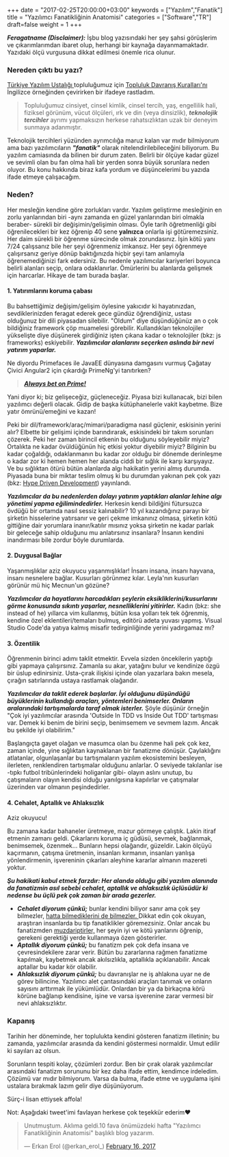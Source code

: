 +++
date = "2017-02-25T20:00:00+03:00"
keywords = ["Yazılım","Fanatik"]
title = "Yazılımcı Fanatikliğinin Anatomisi"
categories = ["Software","TR"]
draft=false
weight = 1
+++

***Feragatname (Disclaimer):*** İşbu blog yazısındaki her şey şahsi görüşlerim ve çıkarımlarımdan ibaret olup, herhangi bir kaynağa dayanmamaktadır. Yazıdaki ölçü vurgusuna dikkat edilmesi önemle rica olunur.

### Nereden çıktı bu yazı?
<a href="https://www.meetup.com/Software-Craftsmanship-Turkey/" target="_blank">Türkiye Yazılım Ustalığı </a> topluluğumuz için <a href="https://www.meetup.com/Software-Craftsmanship-Turkey/pages/20984357/Topluluk_Davran%C4%B1%C5%9F_Kurallar%C4%B1/" target="_blank">Topluluk Davranış Kuralları'nı </a> İngilizce örneğinden çevirirken bir ifadeye rastladım.

>Topluluğumuz cinsiyet, cinsel kimlik, cinsel tercih, yaş, engellilik hali, fiziksel görünüm, vücut ölçüleri, ırk ve din (veya dinsizlik), ***teknolojik tercihler*** ayrımı yapmaksızın herkese rahatsızlıktan uzak bir deneyim sunmaya adanmıştır.

Teknolojik tercihleri yüzünden ayrımcılığa maruz kalan var mıdır bilmiyorum ama bazı yazılımcıların ***"fanatik"*** olarak nitelendirilebileceğini biliyorum. Bu yazılım camiasında da bilinen bir durum zaten. Belirli bir ölçüye kadar güzel ve sevimli olan bu fan olma hali bir yerden sonra büyük sorunlara neden oluyor. Bu konu hakkında biraz kafa yordum ve düşüncelerimi bu yazıda ifade etmeye çalışacağım.

<!--more-->

### Neden?

Her mesleğin kendine göre zorlukları vardır. Yazılım geliştirme mesleğinin en zorlu yanlarından biri -aynı zamanda en güzel yanlarından biri olmakla beraber- sürekli bir değişimin/gelişimin olması. Öyle tarih öğretmenliği gibi öğrenilecekleri bir kez öğrenip 40 sene **yalnızca** onlarla işi götüremezsiniz. Her daim sürekli bir öğrenme sürecinde olmak zorundasınız. İşin kötü yanı 7/24 çalışsanız bile her şeyi öğrenmeniz imkansız. Her şeyi öğrenmeye çalışırsanız geriye dönüp baktığınızda hiçbir şeyi tam anlamıyla öğrenemediğinizi fark edersiniz. Bu nedenle yazılımcılar kariyerleri boyunca belirli alanları seçip, onlara odaklanırlar. Ömürlerini bu alanlarda gelişmek için harcarlar. Hikaye de tam burada başlar.

#### 1. Yatırımlarını koruma çabası

Bu bahsettiğimiz değişim/gelişim öylesine yakıcıdır ki hayatınızdan, sevdiklerinizden feragat ederek gece gündüz öğrendiğiniz, ustası olduğunuz bir dili piyasadan silebilir. "Oldum" diye düşündüğünüz an o çok bildiğiniz framework çöp muamelesi görebilir. Kullandıkları teknolojiler yükselişte diye düşünerek girdiğiniz işten çıkana kadar o teknolojiler (bkz: js frameworks) eskiyebilir. ***Yazılımcılar alanlarını seçerken aslında bir nevi yatırım yaparlar.***

Ne diyordu Primefaces ile JavaEE dünyasına damgasını vurmuş Çağatay Çivici Angular2 için çıkardığı PrimeNg'yi tanıtırken?

><a href="http://blog.primefaces.org/?p=4313" target="_blank">***Always bet on Prime!***</a>

Yani diyor ki; biz gelişeceğiz, güçleneceğiz. Piyasa bizi kullanacak, bizi bilen yazılımcı değerli olacak. Gidip de başka kütüphanelerle vakit kaybetme. Bize yatır ömrünü/emeğini ve kazan!

Peki bir dil/framework/araç/mimari/paradigma nasıl güçlenir, eskisinin yerini alır? Elbette bir gelişimi içinde barındırarak, eskisindeki bir takım sorunları çözerek. Peki her zaman birincil etkenin bu olduğunu söyleyebilir miyiz? Ortalıkta ne kadar övüldüğünün hiç etkisi yoktur diyebilir miyiz? Bilginin bu kadar çoğaldığı, odaklanmanın bu kadar zor olduğu bir dönemde derinleşme o kadar zor ki hemen hemen her alanda ciddi bir sığlık ile karşı karşıyayız. Ve bu sığlıktan ötürü bütün alanlarda algı hakikatin yerini almış durumda. Piyasada buna bir miktar teslim olmuş ki bu durumdan yakınan pek çok yazı (bkz: <a href="https://medium.com/tag/hype-driven-development" target="_blank">Hype Driven Development</a>) yayınlandı. 

***Yazılımcılar da bu nedenlerden dolayı yatırım yaptıkları alanlar lehine algı yönetimi yapma eğilimindedirler.*** Herkesin kendi bildiğini fütursuzca övdüğü bir ortamda nasıl sessiz kalınabilir? 10 yıl kazandığınız parayı bir şirketin hisselerine yatırsanır ve geri çekme imkanınız olmasa, şirketin kötü gittiğine dair yorumlara inanır/katılır mısınız yoksa şirketin ne kadar parlak bir geleceğe sahip olduğunu mu anlatırsınız insanlara? İnsanın kendini inandırması bile zordur böyle durumlarda.

#### 2. Duygusal Bağlar 

Yaşanmışlıklar aziz okuyucu yaşanmışlıklar! İnsanı insana, insanı hayvana, insanı nesnelere bağlar. Kusurları görünmez kılar. Leyla'nın kusurları görünür mü hiç Mecnun'un gözüne?

***Yazılımcılar da hayatlarını harcadıkları şeylerin eksikliklerini/kusurlarını görme konusunda sıkıntı yaşarlar, nesnelliklerini yitirirler.*** Kadın (bkz: she instead of he) yıllarca vim kullanmış, bütün kısa yolları tek tek öğrenmiş, kendine özel eklentileri/temaları bulmuş, editörü adeta yuvası yapmış. Visual Studio Code'da yatıya kalmış misafir tedirginliğinde yerini yadırgamaz mı?



#### 3. Özentilik

Öğrenmenin birinci adımı taklit etmektir. Evvela sizden öncekilerin yaptığı gibi yapmaya çalışırsınız. Zamanla su akar, yatağını bulur ve kendinize özgü bir üslup edinirsiniz. Usta-çırak ilişkisi içinde olan yazarlara bakın mesela, çırağın satırlarında ustaya rastlamak olağandır.

***Yazılımcılar da taklit ederek başlarlar. İyi olduğunu düşündüğü büyüklerinin kullandığı araçları, yöntemleri benimserler. Onların aralarındaki tartışmalarda taraf olmak isterler.*** Şöyle düşünür örneğin "Çok iyi yazılımcılar arasında 'Outside In TDD vs Inside Out TDD' tartışması var. Demek ki benim de birini seçip, benimsemem ve sevmem lazım. Ancak bu şekilde iyi olabilirim."

Başlangıçta gayet olağan ve masumca olan bu özenme hali pek çok kez, zaman içinde, yine sığlıktan kaynaklanan bir fanatizme dönüşür. Çaylaklığını atlatanlar, olgunlaşanlar bu tartışmaların yazılım ekosistemini besleyen, ilerleten, renklendiren tartışmalar olduğunu anlarlar. O seviyede takılanlar ise -tıpkı futbol tribünlerindeki holiganlar gibi- olayın aslını unutup, bu çatışmaların olayın kendisi olduğu yanılgısına kapılırlar ve çatışmalar üzerinden var olmanın peşindedirler.


#### 4. Cehalet, Aptallık ve Ahlaksızlık

Aziz okuyucu! 

Bu zamana kadar bahaneler üretmeye, mazur görmeye çalıştık. Lakin itiraf etmenin zamanı geldi. Çıkarlarını koruma iç güdüsü, sevmek, bağlanmak, benimsemek, özenmek... Bunların hepsi olağandır, güzeldir. Lakin ölçüyü kaçırmanın, çatışma üretmenin, insanları kırmanın, insanları yanlışa yönlendirmenin, işvereninin çıkarları aleyhine kararlar almanın mazereti yoktur.

***Şu hakikati kabul etmek farzdır: Her alanda olduğu gibi yazılım alanında da fanatizmin asıl sebebi cehalet, aptallık ve ahlaksızlık üçlüsüdür ki nedense bu üçlü pek çok zaman bir arada gezerler.***

* ***Cehalet diyorum çünkü;*** bunlar kendini biliyor sanır ama çok şey bilmezler,  <a href="https://en.wikipedia.org/wiki/Dunning%E2%80%93Kruger_effect" target="_blank">hatta bilmediklerini de bilmezler. </a> Dikkat edin çok okuyan, araştıran insanlarda bu tip fanatiklikler göremezsiniz. Onlar ancak bu fanatizmden <a href="https://medium.com/@fkadev/tak%C4%B1m-tutar-gibi-teknoloji-tutmak-c4c535247deb#.ffx19xyy0" target="_blank">muzdariptirler,</a> her şeyin iyi ve kötü yanlarını öğrenip, gerekeni gerektiği yerde kullanmaya özen gösterirler.
* ***Aptallık diyorum çünkü;*** bu fanatizm pek çok defa insana ve çevresindekilere zarar verir. Bütün bu zararlarına rağmen fanatizme kapılmak, kaybetmek ancak akılsızlıkla, aptallıkla açıklanabilir. Ancak aptallar bu kadar kör olabilir. 
* ***Ahlaksızlık diyorum çünkü;*** bu davranışlar ne iş ahlakına uyar ne de görev bilincine. Yazılımcı alet çantasındaki araçları tanımak ve onların sayısını arttırmak ile yükümlüdür. Onlardan bir ya da birkaçına körü körüne bağlanıp kendisine, işine ve varsa işverenine zarar vermesi bir nevi ahlaksızlıktır.

### Kapanış

Tarihin her döneminde, her toplulukta kendini gösteren  fanatizm illetinin; bu zamanda, yazılımcılar arasında da kendini göstermesi normaldir. Umut edilir ki sayıları az olsun. 

Sorunların tespiti kolay, çözümleri zordur. Ben bir çırak olarak yazılımcılar arasındaki fanatizm sorununu bir kez daha ifade ettim, kendimce irdeledim. Çözümü var mıdır bilmiyorum. Varsa da bulma, ifade etme ve uygulama işini ustalara bırakmak lazım gelir diye düşünüyorum. 

Sürç-i lisan ettiysek affola!

Not: Aşağıdaki tweet'imi favlayan herkese çok teşekkür ederim❤️
<blockquote class="twitter-tweet" data-lang="en"><p lang="tr" dir="ltr">Unutmuştum. Aklıma geldi.10 fava önümüzdeki hafta &quot;Yazılımcı Fanatikliğinin Anatomisi&quot; başlıklı blog yazarım.</p>&mdash; Erkan Erol (@erkan_erol_) <a href="https://twitter.com/erkan_erol_/status/832337511246606337">February 16, 2017</a></blockquote>
<script async src="//platform.twitter.com/widgets.js" charset="utf-8"></script>